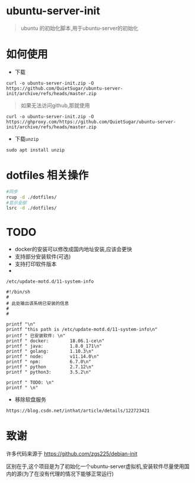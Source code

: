 # ubuntu-server-init

> ubuntu 的初始化脚本,用于ubuntu-server的初始化

# 如何使用

- 下载

```
curl -o ubuntu-server-init.zip -O https://github.com/QuietSugar/ubuntu-server-init/archive/refs/heads/master.zip
```
> 如果无法访问github,那就使用
```
curl -o ubuntu-server-init.zip -O https://ghproxy.com/https://github.com/QuietSugar/ubuntu-server-init/archive/refs/heads/master.zip
```

- 下载`unzip` 
```
sudo apt install unzip
```
# dotfiles 相关操作

```bash
#同步
rcup -d ./dotfiles/
#显示全部
lsrc -d ./dotfiles/
```

# TODO

- docker的安装可以修改成国内地址安装,应该会更快
- 支持部分安装软件(可选)
- 支持打印软件版本
- 

```
/etc/update-motd.d/11-system-info

#!/bin/sh
#
# 此处输出该系统已安装的信息
#
#

printf "\n"
printf "this path is /etc/update-motd.d/11-system-info\n"
printf " 已安装软件: \n"
printf " docker:        18.06.1-ce\n"
printf " java:          1.8.0_171\n"
printf " golang:        1.10.3\n"
printf " node:          v11.14.0\n"
printf " npm:           6.7.0\n"
printf " python         2.7.12\n"
printf " python3:       3.5.2\n"

printf " TODO: \n"
printf " \n"
```

- 移除软盘服务
```
https://blog.csdn.net/inthat/article/details/122723421
```

# 致谢

许多代码来源于 https://github.com/zgs225/debian-init

区别在于,这个项目是为了初始化一个ubuntu-server虚拟机,安装软件尽量使用国内的源(为了在没有代理的情况下能够正常运行)
